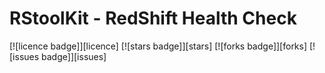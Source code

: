 # RStoolKit - RedShift Health Check
<a name="header1"></a>
[![licence badge]][licence]
[![stars badge]][stars]
[![forks badge]][forks]
[![issues badge]][issues]
